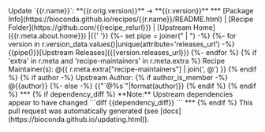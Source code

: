 <!--
creator: autobump 0.15.10
type: version_bump
recipe: {{r.name}}
orig_version: {{r.orig.version}}
new_version: {{r.version}}
--!>

Update `{{r.name}}`: **{{r.orig.version}}** &rarr; **{{r.version}}**

***

[Package Info](https://bioconda.github.io/recipes/{{r.name}}/README.html) | [Recipe Folder](https://github.com/{{recipe_relurl}}) | [Upstream Home]({{r.meta.about.home}}) |{{' '}}
{%- set pipe = joiner(" | ") -%}
{%- for version in r.version_data.values()|unique(attribute='releases_url') -%}
{{pipe()}}[Upstream Releases]({{version.releases_url}})
{%- endfor %}


{% if 'extra' in r.meta and 'recipe-maintainers' in r.meta.extra %}
Recipe Maintainer(s): @{{ r.meta.extra["recipe-maintainers"] | join(', @') }}
{% endif %}

{% if author -%}
Upstream Author: {% if author_is_member -%}
@{{author}}
{%- else -%}
{{"`@%s`"|format(author)}}
{% endif %}
{% endif %}

***

{% if dependency_diff %}
**Note:** Upstream dependencies appear to have changed

```diff
{{dependency_diff}}
```

***
{% endif %}

This pull request was automatically generated (see [docs](https://bioconda.github.io/updating.html)).
